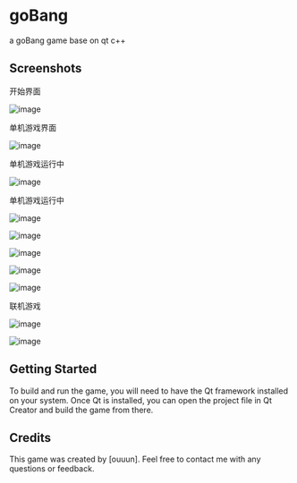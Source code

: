 # goBang
a goBang game base on qt c++




## Screenshots

开始界面

![image](https://api.fanjiaming.top/images/github/goBang/1.png)

单机游戏界面

![image](https://api.fanjiaming.top/images/github/goBang/2.png)

单机游戏运行中

![image](https://api.fanjiaming.top/images/github/goBang/3.png)


单机游戏运行中

![image](https://api.fanjiaming.top/images/github/goBang/3.png)

![image](https://api.fanjiaming.top/images/github/goBang/4.png)

![image](https://api.fanjiaming.top/images/github/goBang/5.png)

![image](https://api.fanjiaming.top/images/github/goBang/7.png)

![image](https://api.fanjiaming.top/images/github/goBang/8.png)

联机游戏

![image](https://api.fanjiaming.top/images/github/goBang/9.png)

![image](https://api.fanjiaming.top/images/github/goBang/10.gif)


## Getting Started

To build and run the game, you will need to have the Qt framework installed on your system. Once Qt is installed, you can open the project file in Qt Creator and build the game from there.

## Credits

This game was created by [ouuun]. Feel free to contact me with any questions or feedback.
